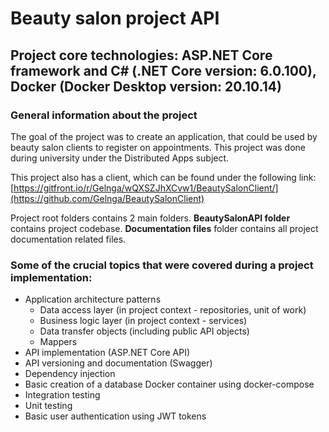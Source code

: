 # Beauty salon project API
## Project core technologies: ASP.NET Core framework and C# (.NET Core version: 6.0.100), Docker (Docker Desktop version: 20.10.14)
### General information about the project
The goal of the project was to create an application, that could be used by beauty salon clients to register on appointments. This project was done during university under the Distributed Apps subject.

This project also has a client, which can be found under the following link: [https://gitfront.io/r/Gelnga/wQXSZJhXCvw1/BeautySalonClient/](https://github.com/Gelnga/BeautySalonClient)

Project root folders contains 2 main folders. **BeautySalonAPI folder** contains project codebase. **Documentation files** folder contains all project documentation related files.

### Some of the crucial topics that were covered during a project implementation: 
- Application architecture patterns
  - Data access layer (in project context - repositories, unit of work)
  - Business logic layer (in project context - services)
  - Data transfer objects (including public API objects)
  - Mappers
- API implementation (ASP.NET Core API)
- API versioning and documentation (Swagger)
- Dependency injection
- Basic creation of a database Docker container using docker-compose
- Integration testing
- Unit testing
- Basic user authentication using JWT tokens
